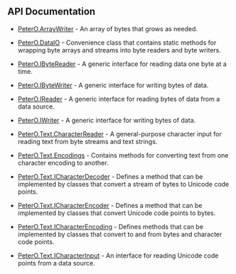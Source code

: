 ## API Documentation

 * [PeterO.ArrayWriter](PeterO.ArrayWriter.md) - An array of bytes that grows as needed.

 * [PeterO.DataIO](PeterO.DataIO.md) - Convenience class that contains static methods for wrapping byte arrays and streams into byte readers and byte writers.

 * [PeterO.IByteReader](PeterO.IByteReader.md) - A generic interface for reading data one byte at a time.

 * [PeterO.IByteWriter](PeterO.IByteWriter.md) - A generic interface for writing bytes of data.

 * [PeterO.IReader](PeterO.IReader.md) - A generic interface for reading bytes of data from a data source.

 * [PeterO.IWriter](PeterO.IWriter.md) - A generic interface for writing bytes of data.

 * [PeterO.Text.CharacterReader](PeterO.Text.CharacterReader.md) - A general-purpose character input for reading text from byte streams and text strings.

 * [PeterO.Text.Encodings](PeterO.Text.Encodings.md) - Contains methods for converting text from one character encoding to another.

 * [PeterO.Text.ICharacterDecoder](PeterO.Text.ICharacterDecoder.md) - Defines a method that can be implemented by classes that convert a stream of bytes to Unicode code points.

 * [PeterO.Text.ICharacterEncoder](PeterO.Text.ICharacterEncoder.md) - Defines a method that can be implemented by classes that convert Unicode code points to bytes.

 * [PeterO.Text.ICharacterEncoding](PeterO.Text.ICharacterEncoding.md) - Defines methods that can be implemented by classes that convert to and from bytes and character code points.

 * [PeterO.Text.ICharacterInput](PeterO.Text.ICharacterInput.md) - An interface for reading Unicode code points from a data source.
